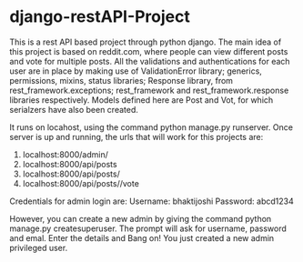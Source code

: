 # django-restAPI-Project

This is a rest API based project through python django. The main idea of this project is based on reddit.com, where people can view different posts and vote for multiple posts. 
All the validations and authentications for each user are in place by making use of ValidationError library; generics, permissions, mixins, status libraries; Response library, from 
rest_framework.exceptions; rest_framework and rest_framework.response libraries respectively. Models defined here are Post and Vot, for which serialzers have also been created.

It runs on locahost, using the command python manage.py runserver. Once server is up and running, the urls that will work for this projects are:
1. localhost:8000/admin/
2. localhost:8000/api/posts
3. localhost:8000/api/posts/<id-of the-post>
4. localhost:8000/api/posts/<id-of the-post>/vote

Credentials for admin login are:
Username: bhaktijoshi
Password: abcd1234

However, you can create a new admin by giving the command python manage.py createsuperuser. The prompt will ask for username, password and emal. Enter the details and Bang on! 
You just created a new admin privileged user.
